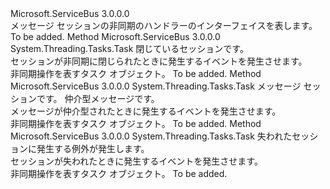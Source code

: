<Type Name="IMessageSessionAsyncHandler" FullName="Microsoft.ServiceBus.Messaging.IMessageSessionAsyncHandler">
  <TypeSignature Language="C#" Value="public interface IMessageSessionAsyncHandler" />
  <TypeSignature Language="ILAsm" Value=".class public interface auto ansi abstract IMessageSessionAsyncHandler" />
  <TypeSignature Language="DocId" Value="T:Microsoft.ServiceBus.Messaging.IMessageSessionAsyncHandler" />
  <TypeSignature Language="VB.NET" Value="Public Interface IMessageSessionAsyncHandler" />
  <TypeSignature Language="F#" Value="type IMessageSessionAsyncHandler = interface" />
  <AssemblyInfo>
    <AssemblyName>Microsoft.ServiceBus</AssemblyName>
    <AssemblyVersion>3.0.0.0</AssemblyVersion>
  </AssemblyInfo>
  <Interfaces />
  <Docs>
    <summary>メッセージ セッションの非同期のハンドラーのインターフェイスを表します。</summary>
    <remarks>To be added.</remarks>
  </Docs>
  <Members>
    <Member MemberName="OnCloseSessionAsync">
      <MemberSignature Language="C#" Value="public System.Threading.Tasks.Task OnCloseSessionAsync (Microsoft.ServiceBus.Messaging.MessageSession session);" />
      <MemberSignature Language="ILAsm" Value=".method public hidebysig newslot virtual instance class System.Threading.Tasks.Task OnCloseSessionAsync(class Microsoft.ServiceBus.Messaging.MessageSession session) cil managed" />
      <MemberSignature Language="DocId" Value="M:Microsoft.ServiceBus.Messaging.IMessageSessionAsyncHandler.OnCloseSessionAsync(Microsoft.ServiceBus.Messaging.MessageSession)" />
      <MemberSignature Language="VB.NET" Value="Public Function OnCloseSessionAsync (session As MessageSession) As Task" />
      <MemberSignature Language="F#" Value="abstract member OnCloseSessionAsync : Microsoft.ServiceBus.Messaging.MessageSession -&gt; System.Threading.Tasks.Task" Usage="iMessageSessionAsyncHandler.OnCloseSessionAsync session" />
      <MemberType>Method</MemberType>
      <AssemblyInfo>
        <AssemblyName>Microsoft.ServiceBus</AssemblyName>
        <AssemblyVersion>3.0.0.0</AssemblyVersion>
      </AssemblyInfo>
      <ReturnValue>
        <ReturnType>System.Threading.Tasks.Task</ReturnType>
      </ReturnValue>
      <Parameters>
        <Parameter Name="session" Type="Microsoft.ServiceBus.Messaging.MessageSession" />
      </Parameters>
      <Docs>
        <param name="session">閉じているセッションです。</param>
        <summary>セッションが非同期に閉じられたときに発生するイベントを発生させます。</summary>
        <returns>非同期操作を表すタスク オブジェクト。</returns>
        <remarks>To be added.</remarks>
      </Docs>
    </Member>
    <Member MemberName="OnMessageAsync">
      <MemberSignature Language="C#" Value="public System.Threading.Tasks.Task OnMessageAsync (Microsoft.ServiceBus.Messaging.MessageSession session, Microsoft.ServiceBus.Messaging.BrokeredMessage message);" />
      <MemberSignature Language="ILAsm" Value=".method public hidebysig newslot virtual instance class System.Threading.Tasks.Task OnMessageAsync(class Microsoft.ServiceBus.Messaging.MessageSession session, class Microsoft.ServiceBus.Messaging.BrokeredMessage message) cil managed" />
      <MemberSignature Language="DocId" Value="M:Microsoft.ServiceBus.Messaging.IMessageSessionAsyncHandler.OnMessageAsync(Microsoft.ServiceBus.Messaging.MessageSession,Microsoft.ServiceBus.Messaging.BrokeredMessage)" />
      <MemberSignature Language="VB.NET" Value="Public Function OnMessageAsync (session As MessageSession, message As BrokeredMessage) As Task" />
      <MemberSignature Language="F#" Value="abstract member OnMessageAsync : Microsoft.ServiceBus.Messaging.MessageSession * Microsoft.ServiceBus.Messaging.BrokeredMessage -&gt; System.Threading.Tasks.Task" Usage="iMessageSessionAsyncHandler.OnMessageAsync (session, message)" />
      <MemberType>Method</MemberType>
      <AssemblyInfo>
        <AssemblyName>Microsoft.ServiceBus</AssemblyName>
        <AssemblyVersion>3.0.0.0</AssemblyVersion>
      </AssemblyInfo>
      <ReturnValue>
        <ReturnType>System.Threading.Tasks.Task</ReturnType>
      </ReturnValue>
      <Parameters>
        <Parameter Name="session" Type="Microsoft.ServiceBus.Messaging.MessageSession" />
        <Parameter Name="message" Type="Microsoft.ServiceBus.Messaging.BrokeredMessage" />
      </Parameters>
      <Docs>
        <param name="session">メッセージ セッションです。</param>
        <param name="message">仲介型メッセージです。</param>
        <summary>メッセージが仲介型されたときに発生するイベントを発生させます。</summary>
        <returns>非同期操作を表すタスク オブジェクト。</returns>
        <remarks>To be added.</remarks>
      </Docs>
    </Member>
    <Member MemberName="OnSessionLostAsync">
      <MemberSignature Language="C#" Value="public System.Threading.Tasks.Task OnSessionLostAsync (Exception exception);" />
      <MemberSignature Language="ILAsm" Value=".method public hidebysig newslot virtual instance class System.Threading.Tasks.Task OnSessionLostAsync(class System.Exception exception) cil managed" />
      <MemberSignature Language="DocId" Value="M:Microsoft.ServiceBus.Messaging.IMessageSessionAsyncHandler.OnSessionLostAsync(System.Exception)" />
      <MemberSignature Language="F#" Value="abstract member OnSessionLostAsync : Exception -&gt; System.Threading.Tasks.Task" Usage="iMessageSessionAsyncHandler.OnSessionLostAsync exception" />
      <MemberType>Method</MemberType>
      <AssemblyInfo>
        <AssemblyName>Microsoft.ServiceBus</AssemblyName>
        <AssemblyVersion>3.0.0.0</AssemblyVersion>
      </AssemblyInfo>
      <ReturnValue>
        <ReturnType>System.Threading.Tasks.Task</ReturnType>
      </ReturnValue>
      <Parameters>
        <Parameter Name="exception" Type="System.Exception" />
      </Parameters>
      <Docs>
        <param name="exception">失われたセッションに発生する例外が発生します。</param>
        <summary>セッションが失われたときに発生するイベントを発生させます。</summary>
        <returns>非同期操作を表すタスク オブジェクト。</returns>
        <remarks>To be added.</remarks>
      </Docs>
    </Member>
  </Members>
</Type>